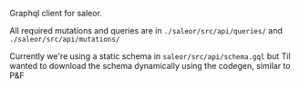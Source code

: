 Graphql client for saleor.

All required mutations and queries are in `./saleor/src/api/queries/` and `./saleor/src/api/mutations/`

Currently we're using a static schema in `saleor/src/api/schema.gql` but Til wanted to download the schema dynamically using the codegen, similar to P&F
